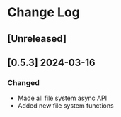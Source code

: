 <!-- markdownlint-disable MD013 MD024 -->

# Change Log

## [Unreleased]
## [0.5.3] 2024-03-16

### Changed

- Made all file system async API
- Added new file system functions
